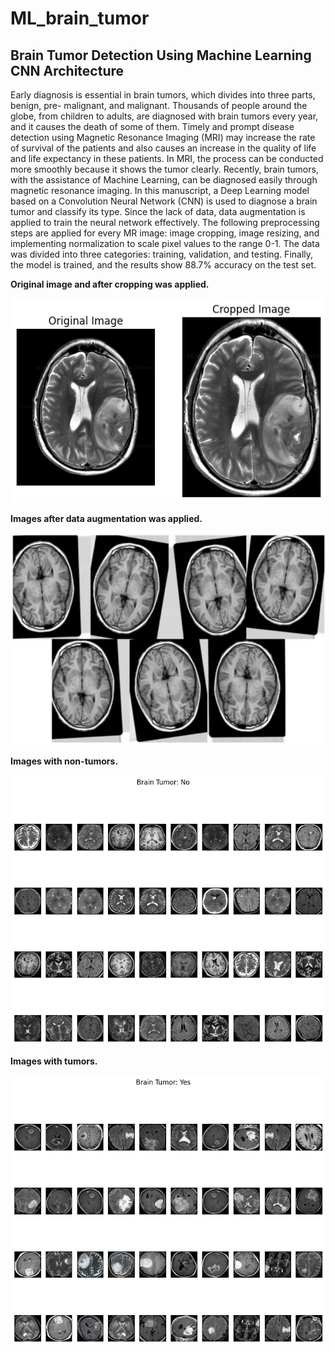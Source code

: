 # ML_brain_tumor
## Brain Tumor Detection Using Machine Learning CNN Architecture
Early diagnosis is essential in brain tumors, which divides into three parts, benign, pre- malignant, and malignant. Thousands of people around the globe, from children to adults, are diagnosed with brain tumors every year, and it causes the death of some of them. Timely and prompt disease detection using Magnetic Resonance Imaging (MRI) may increase the rate of survival of the patients and also causes an increase in the quality of life and life expectancy in these patients. In MRI, the process can be conducted more smoothly because it shows the tumor clearly. Recently, brain tumors, with the assistance of Machine Learning, can be diagnosed easily through magnetic resonance imaging. In this manuscript, a Deep Learning model based on a Convolution Neural Network (CNN) is used to diagnose a brain tumor and classify its type. Since the lack of data, data augmentation is applied to train the neural network effectively. The following preprocessing steps are applied for every MR image: image cropping, image resizing, and implementing normalization to scale pixel values to the range 0-1. The data was divided into three categories: training, validation, and testing. Finally, the model is trained, and the results show 88.7% accuracy on the test set.

**Original image and after cropping was applied.**

![cropped_image](https://github.com/elif-t/ML_brain_tumor/blob/main/cropping.png)

**Images after data augmentation was applied.**

![augmented data](https://github.com/elif-t/ML_brain_tumor/blob/main/augmented_data.png)

**Images with non-tumors.**

![no brain tumor](https://github.com/elif-t/ML_brain_tumor/blob/main/brain_tumor.png)

**Images with tumors.**

![yes brain tumor](https://github.com/elif-t/ML_brain_tumor/blob/main/yes_tumor.png)
